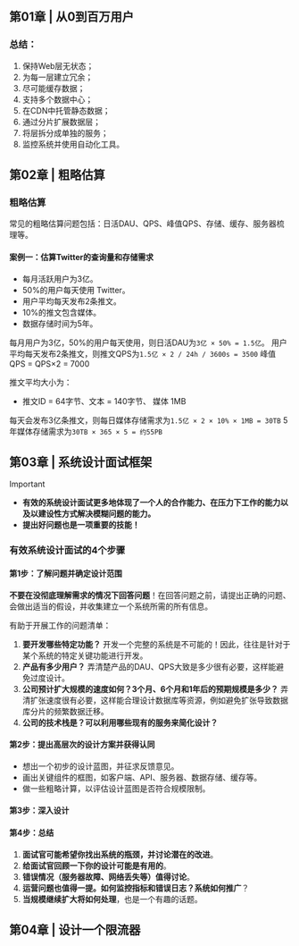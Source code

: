 ## 第01章 | 从0到百万用户

### 总结：
1. 保持Web层无状态；
2. 为每一层建立冗余；
3. 尽可能缓存数据；
4. 支持多个数据中心；
5. 在CDN中托管静态数据；
6. 通过分片扩展数据层；
7. 将层拆分成单独的服务；
8. 监控系统并使用自动化工具。

## 第02章 | 粗略估算
### 粗略估算
常见的粗略估算问题包括：日活DAU、QPS、峰值QPS、存储、缓存、服务器梳理等。

#### 案例一：估算Twitter的查询量和存储需求
- 每月活跃用户为3亿。
- 50%的用户每天使用 Twitter。
- 用户平均每天发布2条推文。
- 10%的推文包含媒体。
- 数据存储时间为5年。

每月用户为3亿，50%的用户每天使用，则日活DAU为`3亿 × 50% = 1.5亿`。
用户平均每天发布2条推文，则推文QPS为`1.5亿 × 2 / 24h / 3600s = 3500`
峰值QPS = QPS×2  = 7000

推文平均大小为：
- 推文ID = 64字节、文本 = 140字节、 媒体 1MB

每天会发布3亿条推文，则每日媒体存储需求为`1.5亿 × 2 × 10% × 1MB = 30TB`
5年媒体存储需求为`30TB × 365 × 5 = 约55PB`

## 第03章 | 系统设计面试框架

>[!IMPORTANT]
>- **有效的系统设计面试更多地体现了一个人的合作能力、在压力下工作的能力以及以建设性方式解决模糊问题的能力。**
>- **提出好问题也是一项重要的技能！**

### 有效系统设计面试的4个步骤
#### 第1步：了解问题并确定设计范围
**不要在没彻底理解需求的情况下回答问题**！在回答问题之前，请提出正确的问题、会做出适当的假设，并收集建立一个系统所需的所有信息。

有助于开展工作的问题清单：
1. **要开发哪些特定功能？** 开发一个完整的系统是不可能的！因此，往往是针对于某个系统的特定关键功能进行开发。
2. **产品有多少用户？** 弄清楚产品的DAU、QPS大致是多少很有必要，这样能避免过度设计。
3. **公司预计扩大规模的速度如何？3个月、6个月和1年后的预期规模是多少？** 弄清扩张速度很有必要，这样能合理设计数据库等资源，例如避免扩张导致数据库分片的频繁数据迁移。
4. **公司的技术栈是？可以利用哪些现有的服务来简化设计？** 

#### 第2步：提出高层次的设计方案并获得认同
- 想出一个初步的设计蓝图，并征求反馈意见。
- 画出关键组件的框图，如客户端、API、服务器、数据存储、缓存等。
- 做一些粗略计算，以评估设计蓝图是否符合规模限制。

#### 第3步：深入设计
#### 第4步：总结
1. **面试官可能希望你找出系统的瓶颈，并讨论潜在的改进**。
2. **给面试官回顾一下你的设计可能是有用的**。
3. **错误情况（服务器故障、网络丢失等）值得讨论**。
4. **运营问题也值得一提。如何监控指标和错误日志？系统如何推广**？
5. **当规模继续扩大将如何处理**，也是一个有趣的话题。


## 第04章 | 设计一个限流器